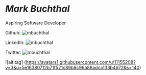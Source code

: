 # *Mark Buchthal*

Aspiring Software Developer

Github: ![mbuchthal](https://github.com/mbuchthal)

LinkedIn: ![mbuchthal](https://www.linkedin.com/in/mbuchhtal)

Twitter: ![mbuchthal](https://www.twitter.com/mbuchthal)

![alt tag] (https://avatars1.githubusercontent.com/u/11155208?v=3&u=5e16380712b71f521c89b8c96a88adca133b4672&s=140)



